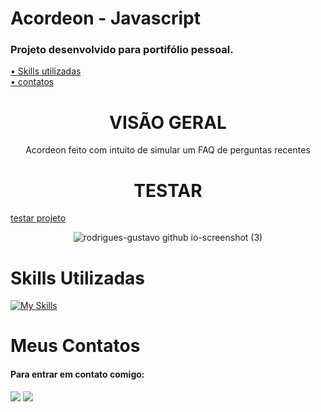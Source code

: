 # Acordeon - Javascript

### Projeto desenvolvido para portifólio pessoal.

 <a href="#skills">• Skills utilizadas</a>
 <br>
 <a href="#contatos">• contatos</a>

<h1 align="center">VISÃO GERAL</h1>

<P align="center">Acordeon feito com intuito de simular um FAQ de perguntas recentes</p>
<h1 align="center"> TESTAR</h1>

<a href="https://rodrigues-gustavo.github.io/acordeon-javascript/">testar projeto</a>

<div align="center">

 ![rodrigues-gustavo github io-screenshot (3)](https://user-images.githubusercontent.com/102608021/194873416-827781a3-cd3d-4f29-8f7d-53f0aa30727f.png)

</div>

<h1 id="skills">Skills Utilizadas</h1>

[![My Skills](https://skillicons.dev/icons?i=html,css,javascript)](https://skillicons.dev)


<h1 id="contatos">Meus Contatos</h1>

#### Para entrar em contato comigo:

 <div>
   <a href = "https://gustavorr001@gmail.com"><img src="https://img.shields.io/badge/-Gmail-%23333?style=for-the-badge&logo=gmail&logoColor=white" target="_blank"></a>
   <a href="https://www.linkedin.com/in/gusta-rodrigues" target="_blank"><img src="https://img.shields.io/badge/-LinkedIn-%230077B5?style=for-the-badge&logo=linkedin&logoColor=white" target="_blank"></a>
</div>
